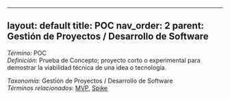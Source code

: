 
---
layout: default
title: POC
nav_order: 2
parent: Gestión de Proyectos / Desarrollo de Software
---

*Término:* POC  
*Definición:* Prueba de Concepto; proyecto corto o experimental para demostrar la viabilidad técnica de una idea o tecnología.

*Taxonomía:* Gestión de Proyectos / Desarrollo de Software  
*Términos relacionados:* [MVP](https://maleniski.github.io/diccionario-angl-tec-mx/docs/alfabeticamente/M/mvp/), [Spike](https://maleniski.github.io/diccionario-angl-tec-mx/docs/alfabeticamente/S/spike/)
